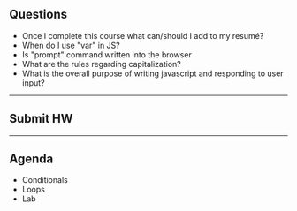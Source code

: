## Questions

* Once I complete this course what can/should I add to my resumé?
* When do I use "var" in JS?
* Is "prompt" command written into the browser
* What are the rules regarding capitalization?
* What is the overall purpose of writing javascript and responding to user input?

---

## Submit HW

---

## Agenda

* Conditionals
* Loops
* Lab